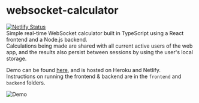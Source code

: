 # websocket-calculator
[![Netlify Status](https://api.netlify.com/api/v1/badges/17568ee7-2a41-4050-8e0e-f75e7a8149de/deploy-status)](https://rs-ws-calculator.netlify.app/)  
Simple real-time WebSocket calculator built in TypeScript using a React frontend and a Node.js backend.  
Calculations being made are shared with all current active users of the web app, and the results also persist between sessions by using the user's local storage.  
  
Demo can be found [here](https://rs-ws-calculator.netlify.app/), and is hosted on Heroku and Netlify.  
Instructions on running the frontend & backend are in the `frontend` and `backend` folders.

![Demo](https://i.imgur.com/rtHGtsq.gif)